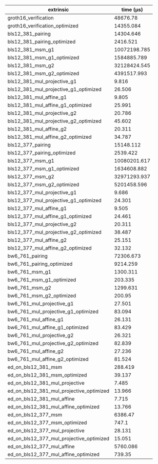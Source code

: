 | extrinsic                                | time (µs)    |
| ---------------------------------------- | ------------ |
| groth16_verification                     | 48676.78     |
| groth16_verification_optimized           | 14355.084    |
| bls12_381_pairing                        | 14304.646    |
| bls12_381_pairing_optimized              | 2416.521     |
| bls12_381_msm_g1                         | 10072198.785 |
| bls12_381_msm_g1_optimized               | 1584885.789  |
| bls12_381_msm_g2                         | 32128424.545 |
| bls12_381_msm_g2_optimized               | 4391517.993  |
| bls12_381_mul_projective_g1              | 9.816        |
| bls12_381_mul_projective_g1_optimized    | 26.506       |
| bls12_381_mul_affine_g1                  | 9.805        |
| bls12_381_mul_affine_g1_optimized        | 25.991       |
| bls12_381_mul_projective_g2              | 20.786       |
| bls12_381_mul_projective_g2_optimized    | 45.602       |
| bls12_381_mul_affine_g2                  | 20.311       |
| bls12_381_mul_affine_g2_optimized        | 34.787       |
| bls12_377_pairing                        | 15148.112    |
| bls12_377_pairing_optimized              | 2539.422     |
| bls12_377_msm_g1                         | 10080201.617 |
| bls12_377_msm_g1_optimized               | 1634608.882  |
| bls12_377_msm_g2                         | 32971293.937 |
| bls12_377_msm_g2_optimized               | 5201458.596  |
| bls12_377_mul_projective_g1              | 9.686        |
| bls12_377_mul_projective_g1_optimized    | 24.301       |
| bls12_377_mul_affine_g1                  | 9.505        |
| bls12_377_mul_affine_g1_optimized        | 24.461       |
| bls12_377_mul_projective_g2              | 20.311       |
| bls12_377_mul_projective_g2_optimized    | 38.487       |
| bls12_377_mul_affine_g2                  | 25.151       |
| bls12_377_mul_affine_g2_optimized        | 32.132       |
| bw6_761_pairing                          | 72306.673    |
| bw6_761_pairing_optimized                | 9214.259     |
| bw6_761_msm_g1                           | 1300.311     |
| bw6_761_msm_g1_optimized                 | 203.335      |
| bw6_761_msm_g2                           | 1299.631     |
| bw6_761_msm_g2_optimized                 | 200.95       |
| bw6_761_mul_projective_g1                | 27.501       |
| bw6_761_mul_projective_g1_optimized      | 83.094       |
| bw6_761_mul_affine_g1                    | 26.131       |
| bw6_761_mul_affine_g1_optimized          | 83.429       |
| bw6_761_mul_projective_g2                | 26.321       |
| bw6_761_mul_projective_g2_optimized      | 82.839       |
| bw6_761_mul_affine_g2                    | 27.236       |
| bw6_761_mul_affine_g2_optimized          | 81.524       |
| ed_on_bls12_381_msm                      | 288.419      |
| ed_on_bls12_381_msm_optimized            | 39.137       |
| ed_on_bls12_381_mul_projective           | 7.485        |
| ed_on_bls12_381_mul_projective_optimized | 13.966       |
| ed_on_bls12_381_mul_affine               | 7.715        |
| ed_on_bls12_381_mul_affine_optimized     | 13.766       |
| ed_on_bls12_377_msm                      | 6386.47      |
| ed_on_bls12_377_msm_optimized            | 747.1        |
| ed_on_bls12_377_mul_projective           | 28.131       |
| ed_on_bls12_377_mul_projective_optimized | 15.051       |
| ed_on_bls12_377_mul_affine               | 5760.086     |
| ed_on_bls12_377_mul_affine_optimized     | 739.35       |
